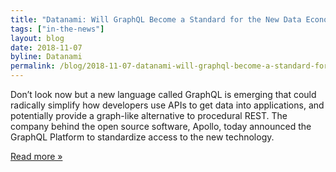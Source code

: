 ```yaml
---
title: "Datanami: Will GraphQL Become a Standard for the New Data Economy?"
tags: ["in-the-news"]
layout: blog
date: 2018-11-07
byline: Datanami
permalink: /blog/2018-11-07-datanami-will-graphql-become-a-standard-for-the-new-data-economy
---
```


Don’t look now but a new language called GraphQL is emerging that could radically simplify how developers use APIs to get data into applications, and potentially provide a graph-like alternative to procedural REST. The company behind the open source software, Apollo, today announced the GraphQL Platform to standardize access to the new technology.

[Read more »](https://www.datanami.com/2018/11/07/will-graphql-become-a-standard-for-the-new-data-economy/)
